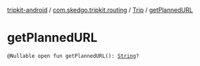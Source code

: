 [tripkit-android](../../index.md) / [com.skedgo.tripkit.routing](../index.md) / [Trip](index.md) / [getPlannedURL](./get-planned-u-r-l.md)

# getPlannedURL

`@Nullable open fun getPlannedURL(): `[`String`](https://kotlinlang.org/api/latest/jvm/stdlib/kotlin/-string/index.html)`?`